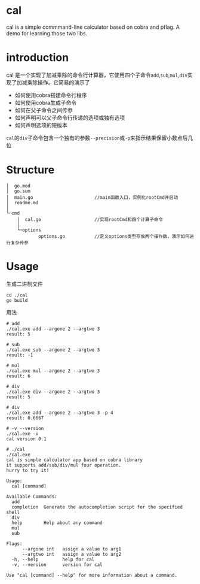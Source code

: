 # cal
cal is a simple commmand-line calculator based on cobra and pflag. A demo for learning those two libs.

# introduction
cal 是一个实现了加减乘除的命令行计算器，它使用四个子命令`add`,`sub`,`mul`,`div`实现了加减乘除操作。它简易的演示了
* 如何使用cobra搭建命令行程序
* 如何使用cobra生成子命令
* 如何在父子命令之间传参
* 如何声明可以父子命令行传递的选项或独有选项
* 如何声明选项的短版本

`cal`的`div`子命令包含一个独有的参数`--precision`或`-p`来指示结果保留小数点后几位

# Structure
```
│  go.mod
│  go.sum
│  main.go                       //main函数入口，实例化rootCmd并启动
│  readme.md
│
└─cmd
    │  cal.go                    //实现rootCmd和四个计算子命令
    │
    └─options
            options.go           //定义options类型存放两个操作数，演示如何进行复杂传参
```

# Usage
生成二进制文件
```shell
cd ./cal
go build
```

用法
```shell
# add
./cal.exe add --argone 2 --argtwo 3
result: 5

# sub
./cal.exe sub --argone 2 --argtwo 3
result: -1

# mul
./cal.exe mul --argone 2 --argtwo 3
result: 6

# div
./cal.exe div --argone 2 --argtwo 3
result: 5

# div
./cal.exe add --argone 2 --argtwo 3 -p 4
result: 0.6667

# -v --version
./cal.exe -v
cal version 0.1

# ./cal
./cal.exe
cal is simple calculator app based on cobra library
it supports add/sub/div/mul four operation.
hurry to try it!

Usage:
  cal [command]

Available Commands:
  add
  completion  Generate the autocompletion script for the specified shell
  div
  help        Help about any command
  mul
  sub

Flags:
      --argone int   assign a value to arg1
      --argtwo int   assign a value to arg2
  -h, --help         help for cal
  -v, --version      version for cal

Use "cal [command] --help" for more information about a command.
```